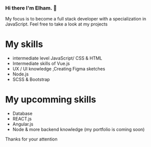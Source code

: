 ### Hi there I'm Elham. 👋

My focus is to become a full stack developer with a specialization in JavaScript. Feel free to take a look at my projects

# My skills
* intermediate level JavaScript/ CSS & HTML
* Intermediate skills of Vue.js 
* UX / UI knowledge ,Creating Figma sketches
* Node.js
* SCSS & Bootstrap

# My upcomming skills
* Database 
* REACT.js
* Angular.js
* Node & more backend knowledge
(my portfolio is coming soon)

Thanks for your attention 
